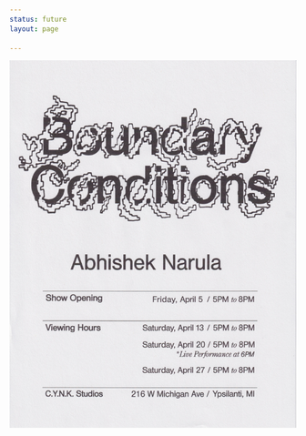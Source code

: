 ```yaml
---
status: future
layout: page

---
```


!["Boundary Conditions"](assets/images/BoundaryConditions.jpeg)



